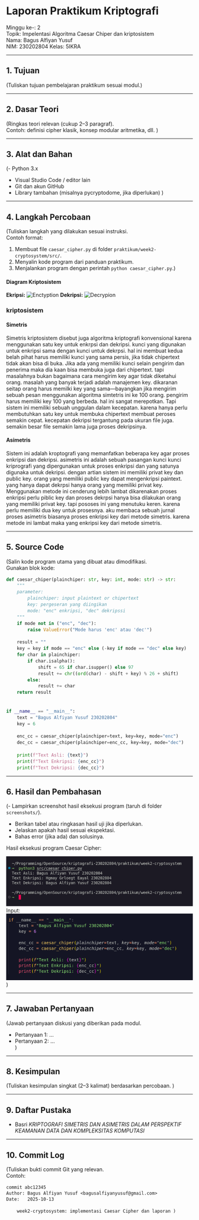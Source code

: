 # Laporan Praktikum Kriptografi
Minggu ke-: 2  
Topik: Impelentasi Algoritma Caesar Chiper dan kriptosistem  
Nama: Bagus Alfiyan Yusuf  
NIM: 230202804 
Kelas: 5IKRA  

---

## 1. Tujuan
(Tuliskan tujuan pembelajaran praktikum sesuai modul.)

---

## 2. Dasar Teori
(Ringkas teori relevan (cukup 2–3 paragraf).  
Contoh: definisi cipher klasik, konsep modular aritmetika, dll.  )

---

## 3. Alat dan Bahan
(- Python 3.x  
- Visual Studio Code / editor lain  
- Git dan akun GitHub  
- Library tambahan (misalnya pycryptodome, jika diperlukan)  )

---

## 4. Langkah Percobaan
(Tuliskan langkah yang dilakukan sesuai instruksi.  
Contoh format:
1. Membuat file `caesar_cipher.py` di folder `praktikum/week2-cryptosystem/src/`.
2. Menyalin kode program dari panduan praktikum.
3. Menjalankan program dengan perintah `python caesar_cipher.py`.)
#### Diagram Kriptosistem
**Ekripsi:**
![Enctyption](screenshots/encryption.avif)
**Dekripsi:**
![Decrypion](screenshots/decrypion.avif )

### kriptosistem
#### Simetris
Simetris kriptosistem disebut juga algoritma kriptografi konvensional karena menggunakan satu key untuk enkrpsi dan dekripsi. kunci yang digunakan untuk enkripsi sama dengan kunci untuk dekrpsi. hal ini membuat kedua belah pihat harus memiliki kunci yang sama persis, jika tidak chipertext tidak akan bisa di buka.
Jika ada yang memiliki kunci selain pengirim dan penerima maka dia kaan bisa membuka juga dari chipertext. tapi masalahnya bukan bagaimana cara mengirim key agar tidak diketahui orang. masalah yang banyak terjadi adalah manajemen key. dikaranan seitap orang harus memilki key yang sama—bayangkan jika mengirim sebuah pesan menggunakan algoritma simtetris ini ke 100 orang. pengirim harus memiliki key 100 yang berbeda. hal ini sangat merepotkan.
Tapi sistem ini memiliki sebuah unggulan dalam kecepatan. karena hanya perlu membutuhkan satu key untuk membuka chipertext membuat peroses semakin cepat. kecepatan dekripsi tergantung pada ukuran file juga. semakin besar file semakin lama juga proses dekripsinya.
#### Asimetris
Sistem ini adalah kroptografi yang memanfatkan beberapa key agar proses enkripsi dan dekripsi. asimetris ini adalah sebuah pasangan kunci kunci kriprografi yang dipergunakan untuk proses enkripsi dan yang satunya digunaka untuk dekripsi. dengan artian sistem ini memiliki privat key dan public key. orang yang memiliki public key dapat mengenkripsi paintext. yang hanya dapat dekrpsi hanya orang yang memiliki privat key.
Menggunakan metode ini cenderung lebih lambat dikarenakan proses enkripsi perlu piblic key dan proses dekrpsi hanya bisa dilakukan orang yang memiliki privat key. tapi pososes ini yang menutuku keren. karena perlu memiliki dua key untuk prosesnya.
aku membaca sebuah jurnal proses asimetris biasanya proses enkripsi key dari metode simetris. karena metode ini lambat maka yang enkripsi key dari metode simetris. 


---

## 5. Source Code
(Salin kode program utama yang dibuat atau dimodifikasi.  
Gunakan blok kode:

```python
def caesar_chiper(plainchiper: str, key: int, mode: str) -> str:
    """
    parameter:
        plainchiper: input plaintext or chipertext
        key: pergeseran yang diingikan
        mode: "enc" enkripsi, "dec" dekripssi
    """
    if mode not in ("enc", "dec"):
        raise ValueError("Mode harus 'enc' atau 'dec'")

    result = ""
    key = key if mode == "enc" else (-key if mode == "dec" else key)
    for char in plainchiper:
        if char.isalpha():
            shift = 65 if char.isupper() else 97
            result += chr((ord(char) - shift + key) % 26 + shift)
        else:
            result += char
    return result


if __name__ == "__main__":
    text = "Bagus Alfiyan Yusuf 230202804"
    key = 6

    enc_cc = caesar_chiper(plainchiper=text, key=key, mode="enc")
    dec_cc = caesar_chiper(plainchiper=enc_cc, key=key, mode="dec")

    print(f"Text Asli: {text}")
    print(f"Text Enkripsi: {enc_cc}")
    print(f"Text Dekripsi: {dec_cc}")
```

---

## 6. Hasil dan Pembahasan
(- Lampirkan screenshot hasil eksekusi program (taruh di folder `screenshots/`).  
- Berikan tabel atau ringkasan hasil uji jika diperlukan.  
- Jelaskan apakah hasil sesuai ekspektasi.  
- Bahas error (jika ada) dan solusinya. 

Hasil eksekusi program Caesar Cipher:

![Hasil Eksekusi](screenshots/output_program.png)
Input:
![Hasil Input](screenshots/input_program.png)
)

---

## 7. Jawaban Pertanyaan
(Jawab pertanyaan diskusi yang diberikan pada modul.  
- Pertanyaan 1: …  
- Pertanyaan 2: …  
)
---

## 8. Kesimpulan
(Tuliskan kesimpulan singkat (2–3 kalimat) berdasarkan percobaan.  )

---

## 9. Daftar Pustaka

- Basri *KRIPTOGRAFI SIMETRIS DAN ASIMETRIS DALAM PERSPEKTIF KEAMANAN DATA DAN KOMPLEKSITAS KOMPUTASI*

---

## 10. Commit Log
(Tuliskan bukti commit Git yang relevan.  
Contoh:
```
commit abc12345
Author: Bagus Alfiyan Yusuf <bagusalfiyanyusuf@gmail.com>
Date:   2025-10-13

    week2-cryptosystem: implementasi Caesar Cipher dan laporan )
```
